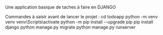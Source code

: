 Une application basique de taches à faire en DJANGO

Commandes à saisir avant de lancer le projet :
cd todoapp
python -m venv venv
venv\Scripts\activate
python -m pip install --upgrade pip
pip install django
python manage.py migrate
python manage.py runserver
